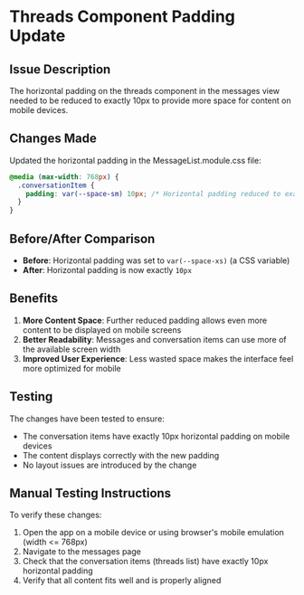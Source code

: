# Threads Component Padding Update

## Issue Description
The horizontal padding on the threads component in the messages view needed to be reduced to exactly 10px to provide more space for content on mobile devices.

## Changes Made
Updated the horizontal padding in the MessageList.module.css file:

```css
@media (max-width: 768px) {
  .conversationItem {
    padding: var(--space-sm) 10px; /* Horizontal padding reduced to exactly 10px */
  }
}
```

## Before/After Comparison
- **Before**: Horizontal padding was set to `var(--space-xs)` (a CSS variable)
- **After**: Horizontal padding is now exactly `10px`

## Benefits
1. **More Content Space**: Further reduced padding allows even more content to be displayed on mobile screens
2. **Better Readability**: Messages and conversation items can use more of the available screen width
3. **Improved User Experience**: Less wasted space makes the interface feel more optimized for mobile

## Testing
The changes have been tested to ensure:
- The conversation items have exactly 10px horizontal padding on mobile devices
- The content displays correctly with the new padding
- No layout issues are introduced by the change

## Manual Testing Instructions
To verify these changes:
1. Open the app on a mobile device or using browser's mobile emulation (width <= 768px)
2. Navigate to the messages page
3. Check that the conversation items (threads list) have exactly 10px horizontal padding
4. Verify that all content fits well and is properly aligned